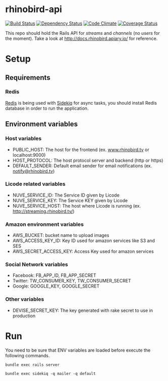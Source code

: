 rhinobird-api
============

[![Build Status](https://secure.travis-ci.org/rhinobird/rhinobird-api.png)](http://travis-ci.org/rhinobird/rhinobird-api) [![Dependency Status](https://gemnasium.com/rhinobird/webRTC.io.png)](https://gemnasium.com/rhinobird/webRTC.io) [![Code Climate](https://codeclimate.com/github/rhinobird/rhinobird-api.png)](https://codeclimate.com/github/rhinobird/rhinobird-api) [![Coverage Status](https://coveralls.io/repos/rhinobird/rhinobird-api/badge.png)](https://coveralls.io/r/rhinobird/rhinobird-api)

This repo should hold the Rails API for *streams* and *channels* (no *users* for the moment).
Take a look at http://docs.rhinobird.apiary.io/ for reference.

# Setup

## Requirements

### Redis

[Redis](http://redis.io/) is being used with [Sidekiq](sidekiq.org) for async tasks, you should install Redis database in order to run the application.

## Environment variables

### Host variables

* PUBLIC_HOST: The host for the frontend (ex. www.rhinobird.tv or localhost:9000)
* HOST_PROTOCOL: The host protocol server and backend (http or https)
* DEFAULT_SENDER: Default email sender for email notifications (ex. notify@rhinobird.tv)

### Licode related variables

* NUVE_SERVICE_ID: The Service ID given by Licode
* NUVE_SERVICE_KEY: The Service KEY given by Licode
* NUVE_SERVICE_HOST: The host where Licode is running (ex. http://streaming.rhinobird.tv/)

### Amazon environment variables

* AWS_BUCKET: bucket name to upload images
* AWS_ACCESS_KEY_ID: Key ID used for amazon services like S3 and SES
* AWS_SECRET_ACCESS_KEY: Access Key used for amazon services

### Social Network variables

* Facebook: FB_APP_ID, FB_APP_SECRET
* Twitter: TW_CONSUMER_KEY, TW_CONSUMER_SECRET
* Google: GOOGLE_KEY, GOOGLE_SECRET

### Other variables
* DEVISE_SECRET_KEY: The key generated with rake secret to use in production

# Run

You need to be sure that ENV variables are loaded before execute the following commands.

`bundle exec rails server`

`bundle exec sidekiq -q mailer -q default`

